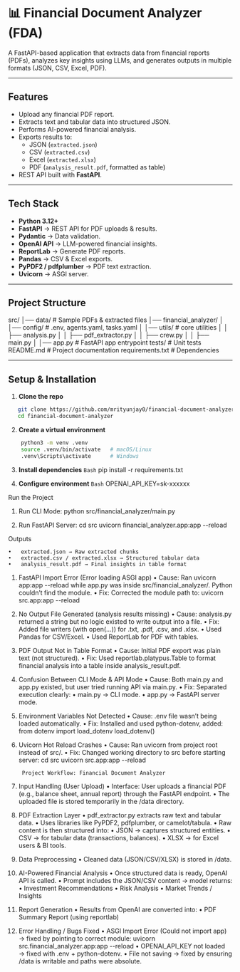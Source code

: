 # 📊 Financial Document Analyzer (FDA)

A FastAPI-based application that extracts data from financial reports (PDFs), analyzes key insights using LLMs, and generates outputs in multiple formats (JSON, CSV, Excel, PDF).

---

## Features

- Upload any financial PDF report.
- Extracts text and tabular data into structured JSON.
- Performs AI-powered financial analysis.
- Exports results to:
  - JSON (`extracted.json`)
  - CSV (`extracted.csv`)
  - Excel (`extracted.xlsx`)
  - PDF (`analysis_result.pdf`, formatted as table)
- REST API built with **FastAPI**.

---

## Tech Stack

- **Python 3.12+**
- **FastAPI** → REST API for PDF uploads & results.
- **Pydantic** → Data validation.
- **OpenAI API** → LLM-powered financial insights.
- **ReportLab** → Generate PDF reports.
- **Pandas** → CSV & Excel exports.
- **PyPDF2 / pdfplumber** → PDF text extraction.
- **Uvicorn** → ASGI server.

---

## Project Structure

src/
│── data/                # Sample PDFs & extracted files
│── financial_analyzer/
│   │── config/          # .env, agents.yaml, tasks.yaml
│   │── utils/           # core utilities
│   │   ├── analysis.py
│   │   ├── pdf_extractor.py
│   │   ├── crew.py
│   │   ├── main.py
│   │── app.py           # FastAPI app entrypoint
tests/                   # Unit tests
README.md                # Project documentation
requirements.txt         # Dependencies

---

##  Setup & Installation

1. **Clone the repo**
```Bash
   git clone https://github.com/mrityunjay0/financial-document-analyzer.git
   cd financial-document-analyzer
   ```
2.	**Create a virtual environment**
```Bash
    python3 -m venv .venv
    source .venv/bin/activate   # macOS/Linux
    .venv\Scripts\activate      # Windows
```
3. **Install dependencies**
```Bash```
    pip install -r requirements.txt

4. **Configure environment**
```Bash```
    OPENAI_API_KEY=sk-xxxxxx

Run the Project

1. Run CLI Mode:
    python src/financial_analyzer/main.py

2. Run FastAPI Server:
    cd src
    uvicorn financial_analyzer.app:app --reload

Outputs

	•	extracted.json → Raw extracted chunks
	•	extracted.csv / extracted.xlsx → Structured tabular data
	•	analysis_result.pdf → Final insights in table format

1. FastAPI Import Error (Error loading ASGI app)
	•	Cause: Ran uvicorn app:app --reload while app.py was inside src/financial_analyzer/. Python couldn’t find the module.
	•	Fix: Corrected the module path to:
        uvicorn src.app:app --reload

2. No Output File Generated (analysis results missing)
	•	Cause: analysis.py returned a string but no logic existed to write output into a file.
	•	Fix: Added file writers (with open(...)) for .txt, .pdf, .csv, and .xlsx.
	•	Used Pandas for CSV/Excel.
	•	Used ReportLab for PDF with tables.

3. PDF Output Not in Table Format
	•	Cause: Initial PDF export was plain text (not structured).
	•	Fix: Used reportlab.platypus.Table to format financial analysis into a table inside analysis_result.pdf.

4. Confusion Between CLI Mode & API Mode
	•	Cause: Both main.py and app.py existed, but user tried running API via main.py.
	•	Fix: Separated execution clearly:
	•	main.py → CLI mode.
	•	app.py → FastAPI server mode.

5. Environment Variables Not Detected
	•	Cause: .env file wasn’t being loaded automatically.
	•	Fix: Installed and used python-dotenv, added:
        from dotenv import load_dotenv
        load_dotenv()

6. Uvicorn Hot Reload Crashes
	•	Cause: Ran uvicorn from project root instead of src/.
	•	Fix: Changed working directory to src before starting server:
        cd src
        uvicorn src.app:app --reload


        Project Workflow: Financial Document Analyzer

1. Input Handling (User Upload)
	•	Interface: User uploads a financial PDF (e.g., balance sheet, annual report) through the FastAPI endpoint.
	•	The uploaded file is stored temporarily in the /data directory.

2. PDF Extraction Layer
	•	pdf_extractor.py extracts raw text and tabular data.
	•	Uses libraries like PyPDF2, pdfplumber, or camelot/tabula.
	•	Raw content is then structured into:
	•	JSON → captures structured entities.
	•	CSV → for tabular data (transactions, balances).
	•	XLSX → for Excel users & BI tools.

3. Data Preprocessing
	•	Cleaned data (JSON/CSV/XLSX) is stored in /data.

4. AI-Powered Financial Analysis
	•	Once structured data is ready, OpenAI API is called.
	•	Prompt includes the JSON/CSV content → model returns:
	•	Investment Recommendations
	•	Risk Analysis
	•	Market Trends / Insights

5. Report Generation
	•	Results from OpenAI are converted into:
	•	PDF Summary Report (using reportlab)

6. Error Handling / Bugs Fixed
	•	ASGI Import Error (Could not import app) → fixed by pointing to correct module:
uvicorn src.financial_analyzer.app:app --reload
	•	OPENAI_API_KEY not loaded → fixed with .env + python-dotenv.
	•	File not saving → fixed by ensuring /data is writable and paths were absolute.